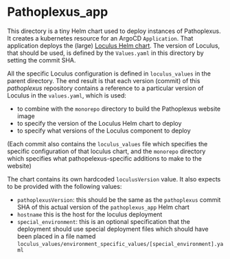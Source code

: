# Pathoplexus_app

This directory is a tiny Helm chart used to deploy instances of Pathoplexus. It creates a kubernetes resource for an ArgoCD `Application`. That application deploys the (large) [Loculus Helm chart](https://github.com/loculus-project/loculus/tree/main/kubernetes). The version of Loculus, that should be used, is defined by the `Values.yaml` in this directory by setting the commit SHA.

All the specific Loculus configuration is defined in `loculus_values` in the parent directory. The end result is that each version (commit) of this _pathoplexus_ repository contains a reference to a particular version of Loculus in the `values.yaml`, which is used:
  - to combine with the `monorepo` directory to build the Pathoplexus website image
  - to specify the version of the Loculus Helm chart to deploy
  - to specify what versions of the Loculus component to deploy

(Each commit also contains the `loculus_values` file which specifies the specific configuration of that loculus chart, and the `monorepo` directory which specifies what pathopelexus-specific additions to make to the website)

The chart contains its own hardcoded `loculusVersion` value. It also expects to be provided with the following values:
- `pathoplexusVersion`: this should be the same as the `pathoplexus` commit SHA of this actual version of the `pathoplexus_app` Helm chart
- `hostname` this is the host for the loculus deployment
- `special_environment`: this is an optional specification that the deployment should use special deployment files which should have been placed in a file named `loculus_values/environment_specific_values/[special_environment].yaml`
